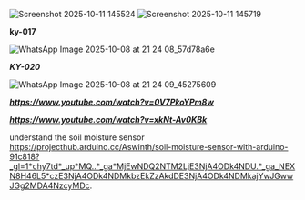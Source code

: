 ![Screenshot 2025-10-11 145524](https://github.com/user-attachments/assets/a7749750-eb30-4479-bda8-4f195800c6ef)
![Screenshot 2025-10-11 145719](https://github.com/user-attachments/assets/aa6c583c-f686-4816-9b92-b8e92cd909dd)

**ky-017**

![WhatsApp Image 2025-10-08 at 21 24 08_57d78a6e](https://github.com/user-attachments/assets/277e9fd3-8754-4235-823f-cc4fecac1c7b)

***KY-020***

![WhatsApp Image 2025-10-08 at 21 24 09_45275609](https://github.com/user-attachments/assets/e953e49d-0c62-47ba-8f76-a47991520bd9)


***https://www.youtube.com/watch?v=0V7PkoYPm8w***


***https://www.youtube.com/watch?v=xkNt-Av0KBk***


understand the soil moisture sensor  https://projecthub.arduino.cc/Aswinth/soil-moisture-sensor-with-arduino-91c818?_gl=1*chy7td*_up*MQ..*_ga*MjEwNDQ2NTM2LjE3NjA4ODk4NDU.*_ga_NEXN8H46L5*czE3NjA4ODk4NDMkbzEkZzAkdDE3NjA4ODk4NDMkajYwJGwwJGg2MDA4NzcyMDc.
